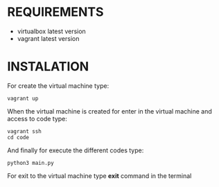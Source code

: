 # REQUIREMENTS

- virtualbox latest version
- vagrant latest version

# INSTALATION

For create the virtual machine type:

```ssh
vagrant up
```

When the virtual machine is created for enter in the virtual machine and access to code type:

```ssh
vagrant ssh
cd code
```

And finally for execute the different codes type:

```ssh
python3 main.py
```

For exit to the virtual machine type **exit** command in the terminal

